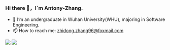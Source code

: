 ### Hi there 👋，I`m Antony-Zhang. 


- 🌱 I’m an undergraduate in Wuhan University(WHU), majoring in Software Engineering.
- 📫 How to reach me: zhidong.zhang96@foxmail.com


![](https://github-readme-stats.vercel.app/api?username=Antony-Zhang)
![](https://github-readme-stats.vercel.app/api/top-langs/?username=Antony-Zhang&hide_langs_below=1&theme=default&line_height=27&layout=compact)

<!--
**Antony-Zhang/Antony-Zhang** is a ✨ _special_ ✨ repository because its `README.md` (this file) appears on your GitHub profile.

Here are some ideas to get you started:

- 🔭 I’m currently working on ...
- 🌱 I’m currently learning ...
- 👯 I’m looking to collaborate on ...
- 🤔 I’m looking for help with ...
- 💬 Ask me about ...
- 📫 How to reach me: ...
- 😄 Pronouns: ...
- ⚡ Fun fact: ...
-->
